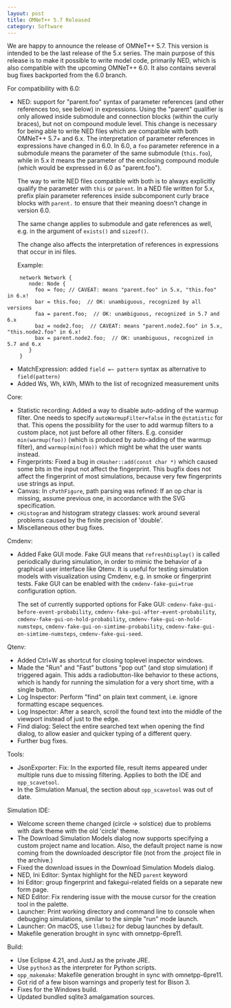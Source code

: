 ```yaml
---
layout: post
title: OMNeT++ 5.7 Released
category: Software
---
```

We are happy to announce the release of OMNeT++ 5.7. This version is intended to be the last release of the 5.x series. The main purpose of this release is to make it possible to write model code, primarily NED, which is also compatible with the upcoming OMNeT++ 6.0. It also contains several bug fixes backported from the 6.0 branch.

<!--more-->

For compatibility with 6.0:

  - NED: support for "parent.foo" syntax of parameter references (and other references too, see below) in expressions. Using the "parent" qualifier is only allowed inside submodule and connection blocks (within the curly braces), but not on compound module level. This change is necessary for being able to write NED files which are compatible with both OMNeT++ 5.7+ and 6.x. The interpretation of parameter references in expressions have changed in 6.0. In 6.0, a `foo` parameter reference in a submodule means the parameter of the same submodule (`this.foo`), while in 5.x it means the parameter of the enclosing compound module (which would be expressed in 6.0 as "parent.foo").

    The way to write NED files compatible with both is to always explicitly qualify the parameter with `this` or `parent`. In a NED file written for 5.x, prefix plain parameter references inside subcomponent curly brace blocks with `parent.` to ensure that their meaning doesn't change in version 6.0.

    The same change applies to submodule and gate references as well, e.g. in the argument of `exists()` and `sizeof()`.

    The change also affects the interpretation of references in expressions that occur in ini files.

    Example:
```
    network Network {
       node: Node {
         foo = foo; // CAVEAT: means "parent.foo" in 5.x, "this.foo" in 6.x!
         bar = this.foo;  // OK: unambiguous, recognized by all versions
         faa = parent.foo;  // OK: unambiguous, recognized in 5.7 and 6.x
         baz = node2.foo;  // CAVEAT: means "parent.node2.foo" in 5.x, "this.node2.foo" in 6.x!
         bax = parent.node2.foo;  // OK: unambiguous, recognized in 5.7 and 6.x
       }
    }
```
  - MatchExpression: added `field =~ pattern` syntax as alternative to `field(pattern)`
  - Added Ws, Wh, kWh, MWh to the list of recognized measurement units

Core:

  - Statistic recording: Added a way to disable auto-adding of the warmup filter. One needs to specify `autoWarmupFilter=false` in the `@statistic` for that. This opens the possibility for the user to add warmup filters to a custom place, not just before all other filters. E.g. consider `min(warmup(foo))` (which is produced by auto-adding of the warmup filter), and `warmup(min(foo))` which might be what the user wants instead.
  - Fingerprints: Fixed a bug in `cHasher::add(const char *)` which caused some bits in the input not affect the fingerprint. This bugfix does not affect the fingerprint of most simulations, because very few fingerprints use strings as input.
  - Canvas: In `cPathFigure`, path parsing was refined: If an op char is missing, assume previous one, in accordance with the SVG specification.
  - `cHistogram` and histogram strategy classes: work around several problems caused by the finite precision of 'double'.
  - Miscellaneous other bug fixes.

Cmdenv:

  - Added Fake GUI mode. Fake GUI means that `refreshDisplay()` is called periodically during simulation, in order to mimic the behavior of a graphical user interface like Qtenv. It is useful for testing simulation models with visualization using Cmdenv, e.g. in smoke or fingerprint tests. Fake GUI can be enabled with the `cmdenv-fake-gui=true` configuration option.

    The set of currently supported options for Fake GUI: `cmdenv-fake-gui-before-event-probability`, `cmdenv-fake-gui-after-event-probability`, `cmdenv-fake-gui-on-hold-probability`, `cmdenv-fake-gui-on-hold-numsteps`, `cmdenv-fake-gui-on-simtime-probability`, `cmdenv-fake-gui-on-simtime-numsteps`, `cmdenv-fake-gui-seed`.

Qtenv:

  - Added Ctrl+W as shortcut for closing toplevel inspector windows.
  - Made the "Run" and "Fast" buttons "pop out" (and stop simulation) if triggered again. This adds a radiobutton-like behavior to these actions, which is handy for running the simulation for a very short time, with a single button.
  - Log Inspector: Perform "find" on plain text comment, i.e. ignore formatting escape sequences.
  - Log Inspector: After a search, scroll the found text into the middle of the viewport instead of just to the edge.
  - Find dialog: Select the entire searched text when opening the find dialog, to allow easier and quicker typing of a different query.
  - Further bug fixes.

Tools:

  - JsonExporter: Fix: In the exported file, result items appeared under multiple runs due to missing filtering. Applies to both the IDE and `opp_scavetool`.
  - In the Simulation Manual, the section about `opp_scavetool` was out of date.

Simulation IDE:

  - Welcome screen theme changed (circle -> solstice) due to problems with dark theme with the old 'circle' theme.
  - The Download Simulation Models dialog now supports specifying a custom project name and location. Also, the default project name is now coming from the downloaded descriptor file (not from the .project file in the archive.)
  - Fixed the download issues in the Download Simulation Models dialog.
  - NED, Ini Editor: Syntax highlight for the NED `parent` keyword
  - Ini Editor: group fingerprint and fakegui-related fields on a separate new form page.
  - NED Editor: Fix rendering issue with the mouse cursor for the creation tool in the palette.
  - Launcher: Print working directory and command line to console when debugging simulations, similar to the simple "run" mode launch.
  - Launcher: On macOS, use `lldbmi2` for debug launches by default.
  - Makefile generation brought in sync with omnetpp-6pre11.

Build:

  - Use Eclipse 4.21, and JustJ as the private JRE.
  - Use `python3` as the interpreter for Python scripts.
  - `opp_makemake`: Makefile generation brought in sync with omnetpp-6pre11.
  - Got rid of a few bison warnings and properly test for Bison 3.
  - Fixes for the Windows build.
  - Updated bundled sqlite3 amalgamation sources.